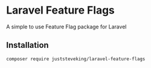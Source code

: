 # Laravel Feature Flags

A simple to use Feature Flag package for Laravel 

## Installation

```bash
composer require juststeveking/laravel-feature-flags
```

